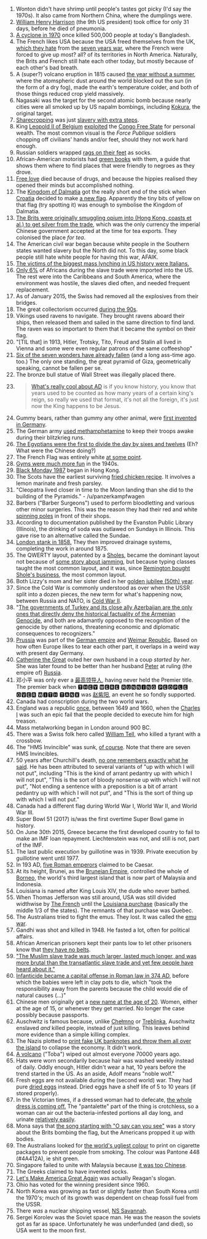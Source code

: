 1. Wonton didn't have shrimp until people's tastes got picky (I'd say the 1970s). It also came from Northern China, where the dumplings were.
1. [William Henry Harrison](https://en.wikipedia.org/wiki/William_Henry_Harrison) (the 9th US president) took office for only 31 days, before he died of pneumonia.
1. [A cyclone in 1970](https://en.wikipedia.org/wiki/1970_Bhola_cyclone) once killed 500,000 people at today's Bangladesh.
1. The French likes USA because the USA freed themselves from the UK, [which they hate](https://www.youtube.com/watch?v=gzALIXcY4pg) from the [seven years war](https://en.wikipedia.org/wiki/Seven_Years'_War), where the French were forced to give up most? all? of its territories in North America. Naturally, the Brits and French still hate each other today, but mostly because of each other's bad breath.
1. A (super?) volcano eruption in 1815 caused [the year without a summer](https://en.wikipedia.org/wiki/Year_Without_a_Summer), where the atomspheric dust around the world blocked out the sun (in the form of a dry fog), made the earth's temperature colder, and both of those things reduced crop yield massively.
1. Nagasaki was the target for the second atomic bomb because nearly cities were all smoked up by US napalm bombings, including [Kokura](https://en.wikipedia.org/wiki/Kokura#World_War_II), the original target.
1. [Sharecropping](https://en.wikipedia.org/wiki/Sharecropping#United_States) was just [slavery with extra steps](https://www.youtube.com/watch?v=o_CyMqQBO8w).
1. King [Leopold II of Belgium](https://en.wikipedia.org/wiki/Leopold_II_of_Belgium) [exploited](https://en.wikipedia.org/wiki/Atrocities_in_the_Congo_Free_State) the [Congo Free State](https://en.wikipedia.org/wiki/Congo_Free_State) for personal wealth. The most common visual is the *Force Publique* soldiers chopping off civilians' hands and/or feet, should they not work hard enough.
1. Russian soldiers wrapped [rags on their feet](https://russiapedia.rt.com/of-russian-origin/portyanki/) as socks.
1. African-American motorists had [green books](https://en.wikipedia.org/wiki/The_Negro_Motorist_Green_Book) with them, a guide that shows them where to find places that were friendly to negroes as they drove.
1. [Free love](https://en.wikipedia.org/wiki/Free_love) died because of drugs, and because the hippies realised they opened their minds but accomplished nothing.
1. The [Kingdom of Dalmatia](https://en.wikipedia.org/wiki/Kingdom_of_Dalmatia) got the really short end of the stick when [Croatia](https://en.wikipedia.org/wiki/Croatia) decided to make [a new flag](https://en.wikipedia.org/wiki/Flag_of_Croatia). Apparently the tiny bits of yellow on that flag (try spotting it) was enough to symbolise the Kingdom of Dalmatia.
1. [The Brits were originally smuggling opium into (Hong Kong, coasts et al.) to get silver from the trade](https://youtu.be/StW7oGSR_Mg), which was the only currency the imperial Chinese government accepted at the time for tea exports. They colonised the place *for tea*.
1. The American civil war began because white people in the Southern states wanted slavery but the North did not. To this day, some black people still hate white people for having this war, AFAIK.
1. [The victims of the biggest mass lynching in US history were Italians.](http://en.wikipedia.org/wiki/Anti-Italianism)
1. [Only 6%](http://www.gilderlehrman.org/history-by-era/slavery-and-anti-slavery/resources/facts-about-slave-trade-and-slavery) of Africans during the slave trade were imported into the US. The rest were into the Caribbeans and South America, where the environment was hostile, the slaves died often, and needed frequent replacement.
1. As of January 2015, the Swiss had removed all the explosives from their bridges.
1. The great collectorism occurred [during the 90s](http://www.vice.com/read/the-great-beanie-baby-bubble?utm_source=vicefbus).
1. Vikings used ravens to navigate. They brought ravens aboard their ships, then released them and sailed in the same direction to find land. The raven was so important to them that it became the symbol on their flag.
1. "[TIL that] in 1913, Hitler, Trotsky, Tito, Freud and Stalin all lived in Vienna and some were even regular patrons of the same coffeeshop"
1. [Six of the seven wonders have already fallen](https://en.wikipedia.org/wiki/Seven_Wonders_of_the_Ancient_World) (and a long ass-time ago. too.) The only one standing, the great pyramid of Giza, geometrically speaking, cannot be fallen per se.
1. The bronze bull statue of Wall Street was illegally placed there.
1. >[What's really cool about AD](https://www.reddit.com/r/AskReddit/comments/4w46le/what_is_your_favourite_latin_phrase/d647egb) is if you know history, you know that years used to be counted as how many years of a certain king's reign, so really we used that format, it's not all the foreign, it's just now the King happens to be Jesus.
1. Gummy bears, rather than gummy any other animal, were [first invented in Germany](http://www.reddit.com/r/askhistorians/comments/539r6k/_/).
1. The German army [used methamphetamine](https://en.wikipedia.org/wiki/Methamphetamine#History.2C_society.2C_and_culture) to keep their troops awake during their blitzkrieg runs.
1. [The Egyptians were the first to divide the day by sixes and twelves](https://www.reddit.com/r/explainlikeimfive/comments/5a1mhf/eli5_how_did_we_decide_how_long_a_second_was/d9d5pse/?context=1000) (Eh? What were the Chinese doing?)
1. The French Flag was entirely white [at some point](https://en.wikipedia.org/wiki/Bourbon_Restoration).
1. [Gyms were much more fun](http://imgur.com/A2SBDyp) in the 1940s.
1. [Black Monday 1987](https://en.wikipedia.org/wiki/Black_Monday_%281987%29) began in Hong Kong.
1. The Scots have the earliest surviving [fried chicken recipe](http://www.wideopencountry.com/this-18th-century-fried-chicken-recipe-is-breaking-the-internet/). It involves a lemon marinate and fresh parsley.
1. "Cleopatra lived closer in time to the Moon landing than she did to the building of the Pyramids." - /u/panzerkampfwagen
1. Barbers ("Barber Surgeons") used to perform bloodletting and various other minor surgeries. This was the reason they had their red and white [spinning poles](https://en.wikipedia.org/wiki/Barber's_pole#Use_in_barbering) in front of their shops.
1. According to documentation published by the Evanston Public Library (Illinois), the drinking of soda was outlawed on Sundays in Illinois. This gave rise to an alternative called the Sundae.
1. [London stank in 1858.](https://en.wikipedia.org/wiki/Great_Stink) They then improved drainage systems, completing the work in around 1875.
1. The QWERTY layout, patented by a [Sholes](https://en.wikipedia.org/wiki/Sholes_and_Glidden_typewriter), became the dominant layout not because of [some story about jamming](https://www.youtube.com/watch?v=c8f6us-Sjlo), but because typing classes taught the most common layout, and it was, since [Remington bought Shole's business](https://en.wikipedia.org/wiki/E._Remington_and_Sons), the most common layout.
1. Both Lizzy's mom and her sister died in her [golden jubilee (50th) year](https://en.wikipedia.org/wiki/Golden_Jubilee_of_Elizabeth_II).
1. Since the Cold War is commonly understood as over when the USSR split into a dozen pieces, the new term for what's happening now, between Russia and NATO, is [Cold War II](https://en.wikipedia.org/wiki/Cold_War_II).
1. "[The governments of Turkey and its close ally Azerbaijan are the only ones that directly deny the historical factuality of the Armenian Genocide](https://en.wikipedia.org/wiki/Armenian_Genocide_recognition), and both are adamantly opposed to the recognition of the genocide by other nations, threatening economic and diplomatic consequences to recognizers."
1. [Prussia](https://en.wikipedia.org/wiki/Prussia) was part of the [German empire](https://en.wikipedia.org/wiki/German_Empire) and [Weimar Republic](https://en.wikipedia.org/wiki/Weimar_Republic). Based on how often Europe likes to tear each other part, it overlaps in a weird way with present day Germany.
1. [Catherine the Great](https://en.wikipedia.org/wiki/Catherine_the_Great) outed her own husband in a coup *started by her*. She was later found to be better than her husband [Peter](https://en.wikipedia.org/wiki/Peter_III_of_Russia) at ruling (the empire of) [Russia](https://en.wikipedia.org/wiki/Russian_Empire).
1. 邓小平 was only ever a [最高领导人](https://en.wikipedia.org/wiki/Paramount_leader), having never held the Premier title. The premier back when 🆃🅷🅴🆈 🆆🅴🆁🅴 🆁🆄🅽🅽🅸🅽🅶 🅿🅴🅾🅿🅻🅴 🅾🆅🅴🆁 🆆🅸🆃🅷 🆃🅰🅽🆇 was [赵紫阳](https://en.wikipedia.org/wiki/Zhao_Ziyang), an event he so fondly supported.
1. Canada had conscription during the two world wars.
1. England was a republic [once](https://en.wikipedia.org/wiki/Commonwealth_of_England), between 1649 and 1660, when the [Charles I](https://en.wikipedia.org/wiki/Charles_I_of_England) was such an epic fail that the people decided to execute him for high treason.
1. Mass metalworking began in London around 900 BC.
1. There was a Swiss folk hero called [William Tell](https://en.wikipedia.org/wiki/William_Tell), who killed a tyrant with a crossbow.
1. The "HMS Invincible" was sunk, [of course](https://en.wikipedia.org/wiki/Battle_of_Jutland). Note that there are seven HMS Invincibles.
1. 50 years after Churchill's death, [no one remembers exactly what he said](https://public.wsu.edu/~brians/errors/churchill.html). He has been attributed to several variants of "up with which I will not put", including "This is the kind of arrant pedantry up with which I will not put", "This is the sort of bloody nonsense up with which I will not put", "Not ending a sentence with a preposition is a bit of arrant pedantry up with which I will not put", and "This is the sort of thing up with which I will not put."
1. Canada had a different flag during World War I, World War II, and World War III.
1. Super Bowl 51 (2017) is/was the first overtime Super Bowl game in history.
1. On June 30th 2015, Greece became the first developed country to fail to make an IMF loan repayment. Liechtenstein was not, and still is not, part of the IMF.
1. The last public execution by guillotine was in 1939. Private execution by guillotine went until 1977.
1. In 193 AD, [five Roman emperors](https://en.wikipedia.org/wiki/Year_of_the_Five_Emperors) claimed to be Caesar.
1. At its height, Brunei, as the [Bruneian Empire](https://en.wikipedia.org/wiki/Bruneian_Empire), controlled the whole of [Borneo](https://en.wikipedia.org/wiki/Borneo), the world's third largest island that is now part of Malaysia and Indonesia.
1. Louisiana is named after King Louis XIV, the dude who never bathed.
1. When Thomas Jefferson was still around, USA was still divided widthwise by [The French](https://en.wikipedia.org/wiki/Louisiana_%28New_France%29) until the [Louisiana purchase](https://en.wikipedia.org/wiki/Louisiana_Purchase) (basically the middle 1/3 of the states). The remnants of that purchase was Quebec.
1. The Australians tried to fight the emus. They lost. It was called the [emu war](https://en.wikipedia.org/wiki/Emu_War).
1. Gandhi was shot and killed in 1948. He fasted a lot, often for political affairs.
1. African American prisoners kept their pants low to let other prisoners know that [they have no belts](https://www.boldsky.com/fashion/facts/fashion-fact-the-history-of-low-riding-jeans-087530.html).
1. ["The Muslim slave trade was much larger, lasted much longer, and was more brutal than the transatlantic slave trade and yet few people have heard about it."](https://www.youtube.com/watch?v=WolQ0bRevEU)
1. [Infanticide became a capital offense in Roman law in 374 AD](https://en.wikipedia.org/wiki/Infanticide), before which the babies were left in clay pots to die, which "took the responsibility away from the parents because the child would die of natural causes (...)"
1. Chinese men originally get a [new name at the age of 20](https://zh.m.wikipedia.org/wiki/%E8%A1%A8%E5%AD%97). Women, either at the age of 15, or whenever they get married. No longer the case possibly because passports.
1. Auschwitz is famous because, unlike [Chełmno](https://en.wikipedia.org/wiki/Che%C5%82mno_extermination_camp) or [Treblinka](https://en.wikipedia.org/wiki/Treblinka_extermination_camp), Auschwitz enslaved *and* killed people, instead of just killing. This leaves behind more evidence than a simple killing complex.
1. The Nazis plotted to [print fake UK banknotes and throw them all over the island](https://en.wikipedia.org/wiki/Operation_Bernhard) to collapse the economy. It didn't work.
1. [A volcano](http://www.npr.org/sections/krulwich/2012/10/22/163397584/how-human-beings-almost-vanished-from-earth-in-70-000-b-c) ("Toba") wiped out almost everyone 70000 years ago.
1. Hats were worn secondarily because hair was washed weekly instead of daily. Oddly enough, Hitler didn't wear a hat, 10 years before the trend started in the US. As an aside, Adolf means "noble wolf."
1. Fresh eggs are not available during the (second world) war. They had pure [dried eggs](https://en.wikipedia.org/wiki/Powdered_eggs) instead. Dried eggs have a shelf life of 5 to 10 years (if stored properly).
1. In the Victorian times, if a dressed woman had to defecate, [the whole dress is coming off.](http://www.huffingtonpost.com/quora/how-did-victorian-women-u_b_12969780.html) The "pantalette" part of the thing is crotchless, so a woman can air out the bacteria-infested portions all day long, and urinate [relatively easily](https://www.youtube.com/watch?v=NUHeSTDv_24).
1. Mona says that [the song starting with "O say can you see"](https://www.youtube.com/watch?v=YaxGNQE5ZLA) was a story about the Brits bombing the flag, but the Americans propped it up with bodies.
1. The Australians looked for [the world's ugliest colour](http://time.com/4353765/worlds-ugliest-color-discourages-smoking/) to print on cigarette packages to prevent people from smoking. The colour was Pantone 448 (#4A412A), ie shit green.
1. Singapore failed to unite with Malaysia because [it was too Chinese](https://www.quora.com/Why-did-Singapore-and-Malaysia-split-up-Could-they-come-back-together).
1. The Greeks claimed to have invented socks.
1. [Let's Make America Great Again](https://en.wikipedia.org/wiki/Make_America_Great_Again) was actually Reagan's slogan.
1. Ohio has voted for the winning president since 1960.
1. North Korea was growing as fast or slightly faster than South Korea until the 1970's; much of its growth was dependent on cheap fossil fuel from the USSR.
1. There *was* a nuclear shipping vessel, [NS Savannah](https://en.wikipedia.org/wiki/NS_Savannah).
1. Sergei Korolev was the Soviet space man. He was the reason the soviets got as far as space. Unfortunately he was underfunded (and died), so USA went to the moon first.
